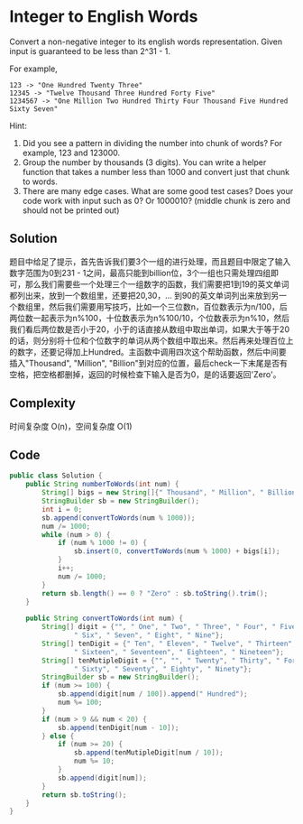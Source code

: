 # Integer to English Words

Convert a non-negative integer to its english words representation. Given input is guaranteed to be less than 2^31 - 1.

For example,

    123 -> "One Hundred Twenty Three"
    12345 -> "Twelve Thousand Three Hundred Forty Five"
    1234567 -> "One Million Two Hundred Thirty Four Thousand Five Hundred Sixty Seven"

Hint:

1. Did you see a pattern in dividing the number into chunk of words? For example, 123 and 123000.
2. Group the number by thousands (3 digits). You can write a helper function that takes a number less than 1000 and convert just that chunk to words.
3. There are many edge cases. What are some good test cases? Does your code work with input such as 0? Or 1000010? (middle chunk is zero and should not be printed out)

## Solution

题目中给足了提示，首先告诉我们要3个一组的进行处理，而且题目中限定了输入数字范围为0到231 - 1之间，最高只能到billion位，3个一组也只需处理四组即可，那么我们需要些一个处理三个一组数字的函数，我们需要把1到19的英文单词都列出来，放到一个数组里，还要把20,30，... 到90的英文单词列出来放到另一个数组里，然后我们需要用写技巧，比如一个三位数n，百位数表示为n/100，后两位数一起表示为n%100，十位数表示为n%100/10，个位数表示为n%10，然后我们看后两位数是否小于20，小于的话直接从数组中取出单词，如果大于等于20的话，则分别将十位和个位数字的单词从两个数组中取出来。然后再来处理百位上的数字，还要记得加上Hundred。主函数中调用四次这个帮助函数，然后中间要插入"Thousand", "Million", "Billion"到对应的位置，最后check一下末尾是否有空格，把空格都删掉，返回的时候检查下输入是否为0，是的话要返回'Zero'。

## Complexity

时间复杂度 O(n)，空间复杂度 O(1)

## Code

```java
public class Solution {
    public String numberToWords(int num) {
        String[] bigs = new String[]{" Thousand", " Million", " Billion"};
        StringBuilder sb = new StringBuilder();
        int i = 0;
        sb.append(convertToWords(num % 1000));
        num /= 1000;
        while (num > 0) {
            if (num % 1000 != 0) {
                sb.insert(0, convertToWords(num % 1000) + bigs[i]);
            }
            i++;
            num /= 1000;
        }
        return sb.length() == 0 ? "Zero" : sb.toString().trim();
    }
     
    public String convertToWords(int num) {
        String[] digit = {"", " One", " Two", " Three", " Four", " Five",
                " Six", " Seven", " Eight", " Nine"};
        String[] tenDigit = {" Ten", " Eleven", " Twelve", " Thirteen", " Fourteen", " Fifteen",
                " Sixteen", " Seventeen", " Eighteen", " Nineteen"};
        String[] tenMutipleDigit = {"", "", " Twenty", " Thirty", " Forty", " Fifty",
                " Sixty", " Seventy", " Eighty", " Ninety"};
        StringBuilder sb = new StringBuilder();
        if (num >= 100) {
            sb.append(digit[num / 100]).append(" Hundred");
            num %= 100;
        }
        if (num > 9 && num < 20) {
            sb.append(tenDigit[num - 10]);
        } else {
            if (num >= 20) {
                sb.append(tenMutipleDigit[num / 10]);
                num %= 10;
            }
            sb.append(digit[num]);
        }
        return sb.toString();
    }
}
```

